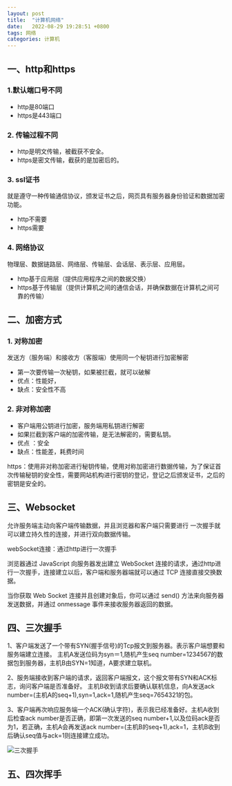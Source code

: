 ```yaml
---
layout: post
title:  "计算机网络"
date:   2022-08-29 19:28:51 +0800
tags: 网络
categories: 计算机
---
```


## 一、http和https

### 1.默认端口号不同 

+ http是80端口
+ https是443端口

###  2. 传输过程不同

+  http是明文传输，被截获不安全。
+ https是密文传输，截获的是加密后的。

### 3. ssl证书

就是遵守一种传输通信协议，颁发证书之后，网页具有服务器身份验证和数据加密功能。

+ http不需要
+ https需要

### 4. 网络协议

物理层、数据链路层、网络层、传输层、会话层、表示层、应用层。

+ http基于应用层（提供应用程序之间的数据交换）
+ https基于传输层（提供计算机之间的通信会话，并确保数据在计算机之间可靠的传输）

## 二、加密方式

### 1. 对称加密

发送方（服务端）和接收方（客服端）使用同一个秘钥进行加密解密

+ 第一次要传输一次秘钥，如果被拦截，就可以破解
+ 优点：性能好，
+ 缺点：安全性不高

### 2. 非对称加密

+ 客户端用公钥进行加密，服务端用私钥进行解密
+ 如果拦截到客户端的加密传输，是无法解密的，需要私钥。
+ 优点 ：安全
+ 缺点：性能差，耗费时间

https：使用非对称加密进行秘钥传输，使用对称加密进行数据传输，为了保证首次传输秘钥的安全性，需要网站机构进行密钥的登记，登记之后颁发证书，之后的密钥是安全的。

## 三、Websocket

允许服务端主动向客户端传输数据，并且浏览器和客户端只需要进行 一次握手就可以建立持久性的连接，并进行双向数据传输。

webSocket连接：通过http进行一次握手

浏览器通过 JavaScript 向服务器发出建立 WebSocket 连接的请求，通过http进行一次握手，连接建立以后，客户端和服务器端就可以通过 TCP 连接直接交换数据。

当你获取 Web Socket 连接并且创建对象后，你可以通过 send() 方法来向服务器发送数据，并通过 onmessage 事件来接收服务器返回的数据。

## 四、三次握手

1、客户端发送了一个带有SYN(握手信号)的Tcp报文到服务器。表示客户端想要和服务端建立连接。 主机A发送位码为syn＝1,随机产生seq number=1234567的数据包到服务器，主机B由SYN=1知道，A要求建立联机。

2、服务端接收到客户端的请求，返回客户端报文，这个报文带有SYN和ACK标志，询问客户端是否准备好。 主机B收到请求后要确认联机信息，向A发送ack number=(主机A的seq+1),syn=1,ack=1,随机产生seq=7654321的包。

3、客户端再次响应服务端一个ACK(确认字符)，表示我已经准备好。主机A收到后检查ack number是否正确，即第一次发送的seq number+1,以及位码ack是否为1，若正确，主机A会再发送ack number=(主机B的seq+1),ack=1，主机B收到后确认seq值与ack=1则连接建立成功。 

![三次握手](https://cdn.jsdelivr.net/gh/TCIano/blog_img/1654600695214-728d1c25-b0cd-4a5a-b056-e1172f0467f4.jpeg)

## 五、四次挥手

